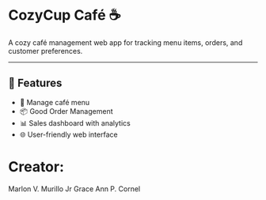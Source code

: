 # CozyCup Café ☕  

A cozy café management web app for tracking menu items, orders, and customer preferences.  

---

## 🚀 Features
- 🧾 Manage café menu 
- 📦 Good Order Management 
- 📊 Sales dashboard with analytics 
- 🌐 User-friendly web interface  

# Creator:
Marlon V. Murillo Jr
Grace Ann P. Cornel
